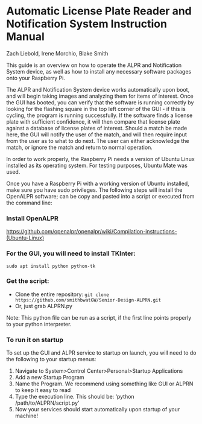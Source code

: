 # Automatic License Plate Reader and Notification System Instruction Manual
Zach Liebold, Irene Morchio, Blake Smith

This guide is an overview on how to operate the ALPR and Notification System device, as well as how to install any necessary software packages onto your Raspberry Pi. 

The ALPR and Notification System device works automatically upon boot, and will begin taking images and analyzing them for items of interest. Once the GUI has booted, you can verify that the software is running correctly by looking for the flashing square in the top left corner of the GUI - if this is cycling, the program is running successfully. If the software finds a license plate with sufficient confidence, it will then compare that license plate against a database of license plates of interest. Should a match be made here, the GUI will notify the user of the match, and will then require input from the user as to what to do next. The user can either acknowledge the match, or ignore the match and return to normal operation.

In order to work properly, the Raspberry Pi needs a version of Ubuntu Linux installed as its operating system. For testing purposes, Ubuntu Mate was used. 

Once you have a Raspberry Pi with a working version of Ubuntu installed, make sure you have sudo privileges. The following steps will install the OpenALPR software; can be copy and pasted into a script or executed from the command line: 

### Install OpenALPR
https://github.com/openalpr/openalpr/wiki/Compilation-instructions-(Ubuntu-Linux)
### For the GUI, you will need to install TKInter: 
`sudo apt install python python-tk`
### Get the script:
- Clone the entire repository:
  ```git clone https://github.com/smithbwatGW/Senior-Design-ALPRN.git```
- Or, just grab ALPRN.py

Note: This python file can be run as a script, if the first line points properly to your python interpreter.
### To run it on startup
To set up the GUI and ALPR service to startup on launch, you will need to do the following to your startup menus: 
1. Navigate to System>Control Center>Personal>Startup Applications
2. Add a new Startup Program
3. Name the Program. We recommend using something like GUI or ALPRN to keep it easy to read
4. Type the execution line. This should be: ‘python /path/to/ALPRN/script.py’ 
5. Now your services should start automatically upon startup of your machine!
